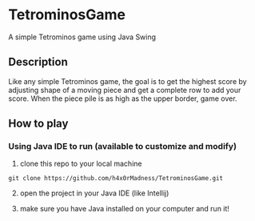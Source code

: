 # TetrominosGame
A simple Tetrominos game using Java Swing

## Description

Like any simple Tetrominos game, the goal is to get the highest score by adjusting shape of a moving piece and get a complete row to add your score.
When the piece pile is as high as the upper border, game over.

## How to play

### Using Java IDE to run (available to customize and modify)
1. clone this repo to your local machine
```
git clone https://github.com/h4x0rMadness/TetrominosGame.git
```

2. open the project in your Java IDE (like Intellij)

3. make sure you have Java installed on your computer and run it!
